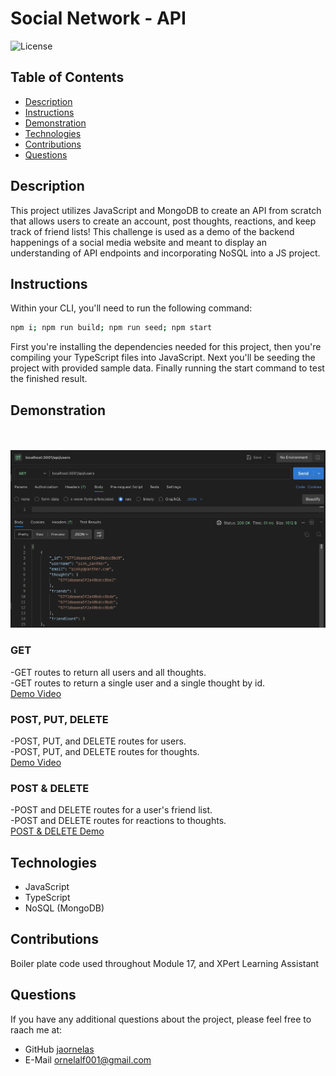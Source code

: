 # Social Network - API
![License](https://img.shields.io/badge/License-MIT-blue.svg)

## Table of Contents

- [Description](#description)
- [Instructions](#instructions)
- [Demonstration](#demonstration)
- [Technologies](#technologies)
- [Contributions](#contributions)
- [Questions](#questions)


## Description
This project utilizes JavaScript and MongoDB to create an API from scratch that allows users to create an account, post thoughts, reactions, and keep track of friend lists! This challenge is used as a demo of the backend happenings of a social media website and meant to display an understanding of API endpoints and incorporating NoSQL into a JS project.


## Instructions

Within your CLI, you'll need to run the following command:

```bash
npm i; npm run build; npm run seed; npm start 
```

First you're installing the dependencies needed for this project, then you're compiling your TypeScript files into JavaScript. 
Next you'll be seeding the project with provided sample data. Finally running the start command to test the finished result. 

## Demonstration 
<br><br>
![Demonstration](./src/utils/img/demo.png)


### GET

-GET routes to return all users and all thoughts.<br>
-GET routes to return a single user and a single thought by id. <br>
[Demo Video](https://drive.google.com/file/d/18mcWz8feD2mvZ71lh-NSs4r8sRUmY0IO/view)

### POST, PUT, DELETE

-POST, PUT, and DELETE routes for users. <br>
-POST, PUT, and DELETE routes for thoughts. <br>
[Demo Video](https://drive.google.com/file/d/1ggMbRIDMzrz4OYxKgZOemrcQduzERyeq/view) <br>
 

### POST & DELETE

-POST and DELETE routes for a user's friend list. <br>
-POST and DELETE routes for reactions to thoughts. <br>
[POST & DELETE Demo](https://drive.google.com/file/d/12V-e29jp4mIYGs4ymr8rnRuqcvvMtlKl/view)


## Technologies
* JavaScript
* TypeScript
* NoSQL (MongoDB)

## Contributions
Boiler plate code used throughout Module 17, and XPert Learning Assistant

## Questions 
If you have any additional questions about the project, please feel free to raach me at: 
- GitHub [jaornelas](https://github.com/jaornelas)
- E-Mail [ornelalf001@gmail.com](mailto:ornelalf001@gmail.com)







